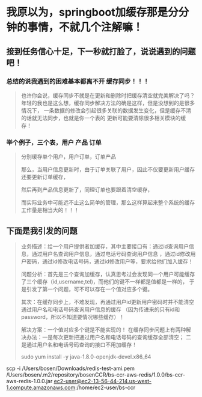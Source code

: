#  我原以为，springboot加缓存那是分分钟的事情，不就几个注解嘛！
## 接到任务信心十足，下一秒就打脸了，说说遇到的问题吧！

### 总结的说我遇到的困难基本都离不开 缓存同步！！！

> 也许你会说，缓存同步不就是在更新和删除时把缓存清空就完美解决了吗？
>年轻的我也是这么想，缓存同步解决方法的确是这样，但是没想到的是很多情况下，
>一条数据的修改会引起很多关联的数据发生变化，但是缓存不清的话就无法同步，也就是你一个表的
>更新可能要清除很多相关模块的缓存！
>

### 举个例子，三个表，用户 产品 订单
> 分别缓存单个用户，用户订单，订单产品
>
> 那么，当用户信息更新时，由于订单关联了用户，因此不仅要更新用户缓存还要更新订单缓存，
>
> 然后再到产品信息更新了，同理订单也要跟着清空缓存，
>
> 而实际业务中可能远不止这么简单的管理，那么这样算起来整个系统的缓存工作量是相当大的！！！
>

## 下面是我引发的问题

> 业务描述：给一个用户提供者加缓存，其中主要接口有：通过id查询用户信息，通过用户名查询用户信息，通过电话号码查询用户信息
>，通过id修改用户密码，通过id修改电话号码，通过id修改用户等，要求给他们加入缓存！
>
>问题分析：首先是三个查询加缓存，认真思考过会发现同一个用户可能缓存了三个缓存（id,username,tel)，而他们的键不一样都是值都是一样的，
>于是引发了第一个问题，可不可以存在一个值对应多个键。
>
>其次：在缓存同步上，不难发现，再通过用户id更新用户密码时并不能清空通过用户名和电话号码查询用户信息的缓存
>（因为传进来的只有id和password，所以不知道要情况哪些缓存）！
>
>解决方案：一个值对应多个键是不能实现的！
>在缓存同步问题上有两种解决办法：一是每次更新把通过用户名和电话号码的查询缓存全部清空；
>二是通过用户名和电话号码查询的接口不用加缓存！
>
>
>sudo yum install -y java-1.8.0-openjdk-devel.x86_64
>
scp -i /Users/bosen/Downloads/redis-test-ami.pem /Users/bosen/.m2/repository/bosenCCR/bs-ccr-aws-redis/1.0.0/bs-ccr-aws-redis-1.0.0.jar ec2-user@ec2-13-56-44-214.us-west-1.compute.amazonaws.com:/home/ec2-user/bs-ccr  